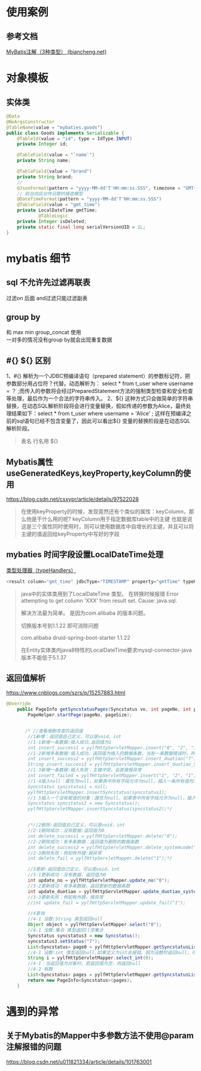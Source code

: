 

# 使用案例

## 参考文档

[MyBatis注解（3种类型） (biancheng.net)](http://c.biancheng.net/mybatis/annotation.html)


# 对象模板

## 实体类

```java
@Data
@NoArgsConstructor
@TableName(value = "mybaties.goods")
public class Goods implements Serializable {
    @TableId(value = "id", type = IdType.INPUT)
    private Integer id;

    @TableField(value = "`name`")
    private String name;

    @TableField(value = "brand")
    private String brand;
	// 
    @JsonFormat(pattern = "yyyy-MM-dd'T'HH:mm:ss.SSS", timezone = "GMT+8")
    // 前台向后台传日期的接收模型
    @DateTimeFormat(pattern = "yyyy-MM-dd'T'HH:mm:ss.SSS")
    @TableField(value = "gmt_time")
    private LocalDateTime gmtTime;
		    @TableLogic
    private Integer isDeleted;
    private static final long serialVersionUID = 1L;
}
```



# mybatis 细节

## sql 不允许先过滤再联表 
过滤on  后面 and过滤只能过滤副表

## group by
和  max min  group_concat 使用  
一对多的情况没有group by就会出现重复数据

## #{} ${} 区别

1、#{}
解析为一个JDBC预编译语句（prepared statement）的参数标记符，把参数部分用占位符？代替。动态解析为：
select * from t_user where username = ？ ;而传入的参数将会经过PreparedStatement方法的强制类型检查和安全检查等处理，最后作为一个合法的字符串传入。
2、${}
这种方式只会做简单的字符串替换，在动态SQL解析阶段将会进行变量替换，假如传递的参数为Alice，最终处理结果如下：select * from t_user where username = 'Alice' ;
这样在预编译之前的sql语句已经不包含变量了，因此可以看出\${} 变量的替换阶段是在动态SQL解析阶段。

> 表名  行名用 ${}

## Mybatis属性useGeneratedKeys,keyProperty,keyColumn的使用

https://blog.csdn.net/csxypr/article/details/97522028

>在使用keyProperty的时候，发现竟然还有个类似的属性：keyColumn，那么他是干什么用的呢?
>keyColumn用于指定数据库table中的主键
>也就是说这是三个属性同时使用时，则可以使用数据库中自增长的主键，并且可以将主键的值返回给keyProperty中写好的字段

## mybaties 时间字段设置LocalDateTime处理

[类型处理器（typeHandlers）](https://mybatis.org/mybatis-3/zh/configuration.html#typeHandlers)

```java
<result column="gmt_time" jdbcType="TIMESTAMP" property="gmtTime" typeHandler="org.apache.ibatis.type.LocalDateTimeTypeHandler" javaType="java.time.LocalDateTime"/>
```

> java中的实体类用到了LocalDateTime 类型。
> 在转换时候报错
> Error attempting to get column ‘XXX’ from result set. Cause: java.sql.
>
> 解决方法最为简单。
> 是因为com.alibaba 的版本问题。
>
> 切换版本号到1.1.22 即可消除问题
>
> com.alibaba druid-spring-boot-starter 1.1.22
>
> 在Entity实体类内java8特性的LocalDateTime要求mysql-connector-java版本不能低于5.1.37

## 返回值解析

https://www.cnblogs.com/szrs/p/15257883.html

```java
@Override
    public PageInfo getSyncstatusPages(Syncstatus vo, int pageNo, int pageSize) {
        PageHelper.startPage(pageNo, pageSize);


       /* //查看增删改查的返回值
        //1新增：返回值自己定义，可以是void，int
        //1-1新增一条数据:插入成功,返回值为1
        int insert_success1 = yylfHttpServletMapper.insert("8", "2", "1");
        //1-2新增多条数据:插入成功，返回值为插入的数据条数，当有一条数据错误时，所有数据都会插入失败
        int insert_success2 = yylfHttpServletMapper.insert_duotiao("7");
        String insert_success3 = yylfHttpServletMapper.insert_duotiao_String("7");//不支持返回值为String类型
        //1-3新增一条数据:插入失败：主键冲突，会直接报异常
        int insert_failed = yylfHttpServletMapper.insert("1", "2", "1");
        //1-4插入null：属性为null，如果表中所有字段允许为null，插入一条所有值均为null的数据
        Syncstatus syncstatus1 = null;
        yylfHttpServletMapper.insertSyncstatus(syncstatus1);
        //1-5插入一个没有赋值的对象：属性为null，如果表中所有字段允许为null，插入一条所有值均为null的数据
        Syncstatus syncstatus2 = new Syncstatus();
        yylfHttpServletMapper.insertSyncstatus(syncstatus2);*/


        /*//2删除:返回值自己定义，可以是void，int
        //2-1删除成功：没有数据:返回值为0
        int delete_success1 = yylfHttpServletMapper.delete("0");
        //2-2删除成功：有多条数据：返回值为删除的数据条数
        int delete_success2 = yylfHttpServletMapper.delete_systemcode("2");
        //2-3删除失败：例如有外键:报异常
        int delete_fail = yylfHttpServletMapper.delete("1");*/

        //3更新:返回值自己定义，可以是void，int
        //3-1更新成功：没有数据，返回值为0
        int update_no = yylfHttpServletMapper.update_no("0");
        //3-2更新成功：有多条数据，返回更新的数据条数
        int update_duotiao = yylfHttpServletMapper.update_duotiao_systemcode("2");
        //3-3更新失败：例如有外键，报异常
        //int update_fail = yylfHttpServletMapper.update_fail("1");

        //4查询
        //4-1 没数:String 类型返回null
        Object object = yylfHttpServletMapper.select("0");
        //4-1 没数:集合 类型返回[]空集合
        Syncstatus syncstatus3 = new Syncstatus();
        syncstatus3.setStatus("7");
        List<Syncstatus> page0 = yylfHttpServletMapper.getSyncstatusList(syncstatus3);
        //4-1 没数:int 类型返回null,如果定义为int会报错。因为没数时返回null，可以将返回类型改为String
        String i = yylfHttpServletMapper.select_int(0);
        //4-1：当返回值为对象时，若返回值为空，则返回null
        //4-2 有数
        List<Syncstatus> pages = yylfHttpServletMapper.getSyncstatusList(vo);
        return new PageInfo<Syncstatus>(pages);
    }
```



# 遇到的异常

## 关于Mybatis的Mapper中多参数方法不使用@param注解报错的问题

https://blog.csdn.net/u011821334/article/details/101763001

